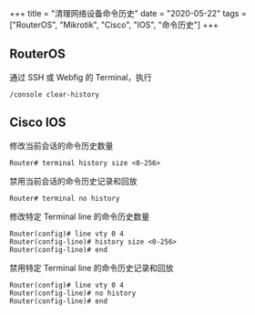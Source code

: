 +++
title = "清理网络设备命令历史"
date = "2020-05-22"
tags = ["RouterOS", "Mikrotik", "Cisco", "IOS", "命令历史"]
+++

## RouterOS

通过 SSH 或 Webfig 的 Terminal，执行

```
/console clear-history
```

## Cisco IOS

修改当前会话的命令历史数量

```
Router# terminal history size <0-256>
```

禁用当前会话的命令历史记录和回放

```
Router# terminal no history
```

修改特定 Terminal line 的命令历史数量

```
Router(config)# line vty 0 4
Router(config-line)# history size <0-256>
Router(config-line)# end
```

禁用特定 Terminal line 的命令历史记录和回放

```
Router(config)# line vty 0 4
Router(config-line)# no history
Router(config-line)# end
```
